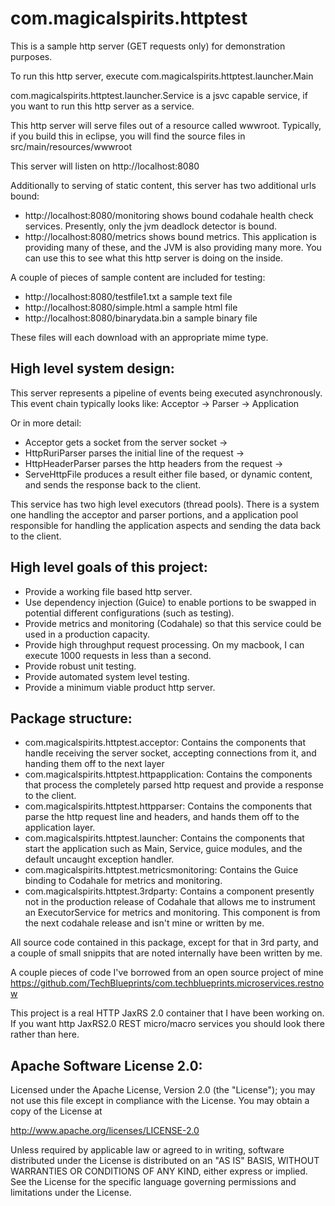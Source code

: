 com.magicalspirits.httptest
============================

This is a sample http server (GET requests only) for demonstration purposes.

To run this http server, execute com.magicalspirits.httptest.launcher.Main

com.magicalspirits.httptest.launcher.Service is a jsvc capable service, if you want to run this http server as a service.

This http server will serve files out of a resource called wwwroot. Typically, if you build this in eclipse, you will find the source files in src/main/resources/wwwroot

This server will listen on http://localhost:8080

Additionally to serving of static content, this server has two additional urls bound:
* http://localhost:8080/monitoring shows bound codahale health check services. Presently, only the jvm deadlock detector is bound.
* http://localhost:8080/metrics shows bound metrics. This application is providing many of these, and the JVM is also providing many more. You can use this to see what this http server is doing on the inside.

A couple of pieces of sample content are included for testing:
* http://localhost:8080/testfile1.txt a sample text file
* http://localhost:8080/simple.html a sample html file
* http://localhost:8080/binarydata.bin a sample binary file

These files will each download with an appropriate mime type.

High level system design:
---------------------------------

This server represents a pipeline of events being executed asynchronously. This event chain typically looks like:
Acceptor -> Parser -> Application

Or in more detail:
* Acceptor gets a socket from the server socket ->
* HttpRuriParser parses the initial line of the request ->
* HttpHeaderParser parses the http headers from the request ->
* ServeHttpFile produces a result either file based, or dynamic content, and sends the response back to the client.

This service has two high level executors (thread pools). There is a system one handling the acceptor and parser portions, and a application pool responsible for handling the application aspects and sending the data back to the client.

High level goals of this project:
---------------------------------
* Provide a working file based http server.
* Use dependency injection (Guice) to enable portions to be swapped in potential different configurations (such as testing).
* Provide metrics and monitoring (Codahale) so that this service could be used in a production capacity.
* Provide high throughput request processing. On my macbook, I can execute 1000 requests in less than a second.
* Provide robust unit testing.
* Provide automated system level testing.
* Provide a minimum viable product http server.


Package structure:
---------------------------------
* com.magicalspirits.httptest.acceptor: Contains the components that handle receiving the server socket, accepting connections from it, and handing them off to the next layer
* com.magicalspirits.httptest.httpapplication: Contains the components that process the completely parsed http request and provide a response to the client.
* com.magicalspirits.httptest.httpparser: Contains the components that parse the http request line and headers, and hands them off to the application layer.
* com.magicalspirits.httptest.launcher: Contains the components that start the application such as Main, Service, guice modules, and the default uncaught exception handler.
* com.magicalspirits.httptest.metricsmonitoring: Contains the Guice binding to Codahale for metrics and monitoring.
* com.magicalspirits.httptest.3rdparty: Contains a component presently not in the production release of Codahale that allows me to instrument an ExecutorService for metrics and monitoring. This component is from the next codahale release and isn't mine or written by me.
  
All source code contained in this package, except for that in 3rd party, and a couple of small snippits that are noted internally have been written by me. 

A couple pieces of code I've borrowed from an open source project of mine https://github.com/TechBlueprints/com.techblueprints.microservices.restnow

This project is a real HTTP JaxRS 2.0 container that I have been working on. If you want http JaxRS2.0 REST micro/macro services you should look there rather than here.


Apache Software License 2.0:
-----------------------------------------------------------------------------
Licensed under the Apache License, Version 2.0 (the "License");
you may not use this file except in compliance with the License.
You may obtain a copy of the License at

 http://www.apache.org/licenses/LICENSE-2.0

Unless required by applicable law or agreed to in writing, software
distributed under the License is distributed on an "AS IS" BASIS,
WITHOUT WARRANTIES OR CONDITIONS OF ANY KIND, either express or implied.
See the License for the specific language governing permissions and
limitations under the License.

